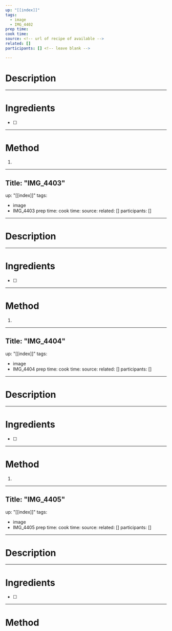```yaml
---
up: "[[index]]"
tags:
  - image
  - IMG_4402
prep time: 
cook time: 
source: <!-- url of recipe of available -->
related: []
participants: [] <!-- leave blank -->

---
```

# Description

---
# Ingredients
- [ ] 

---
# Method
<!-- In this section, any time you reference an ingredient (onions, chicken, cheese, garlic, etc.) be sure to bold it. For example 'Add the garlic' becomes 'Add the **garlic**'. Don't forget about things like **salt** **pepper** and **seasonings** which may not have been listed in the ingredients --> 
1. 
---
Title: "IMG_4403"
---
up: "[[index]]"
tags:
  - image
  - IMG_4403
prep time: 
cook time: 
source: <!-- url of recipe of available -->
related: []
participants: [] <!-- leave blank -->

---
# Description

---
# Ingredients
- [ ] 

---
# Method
<!-- In this section, any time you reference an ingredient (onions, chicken, cheese, garlic, etc.) be sure to bold it. For example 'Add the garlic' becomes 'Add the **garlic**'. Don't forget about things like **salt** **pepper** and **seasonings** which may not have been listed in the ingredients --> 
1. 
---
Title: "IMG_4404"
---
up: "[[index]]"
tags:
  - image
  - IMG_4404
prep time: 
cook time: 
source: <!-- url of recipe of available -->
related: []
participants: [] <!-- leave blank -->

---
# Description

---
# Ingredients
- [ ] 

---
# Method
<!-- In this section, any time you reference an ingredient (onions, chicken, cheese, garlic, etc.) be sure to bold it. For example 'Add the garlic' becomes 'Add the **garlic**'. Don't forget about things like **salt** **pepper** and **seasonings** which may not have been listed in the ingredients --> 
1. 
---
Title: "IMG_4405"
---
up: "[[index]]"
tags:
  - image
  - IMG_4405
prep time: 
cook time: 
source: <!-- url of recipe of available -->
related: []
participants: [] <!-- leave blank -->

---
# Description

---
# Ingredients
- [ ] 

---
# Method
<!-- In this section, any time you reference an ingredient (onions, chicken, cheese, garlic, etc.) be sure to bold it. For example 'Add the garlic' becomes 'Add the **garlic**'. Don't forget about things like **salt** **pepper** and **seasonings** which may not have been listed in the ingredients --> 
